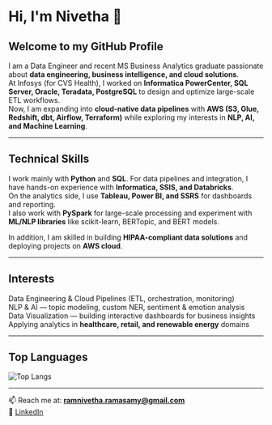 # Hi, I'm Nivetha 👋  

## Welcome to my GitHub Profile  

I am a Data Engineer and recent MS Business Analytics graduate passionate about **data engineering, business intelligence, and cloud solutions**.  
At Infosys (for CVS Health), I worked on **Informatica PowerCenter, SQL Server, Oracle, Teradata, PostgreSQL** to design and optimize large-scale ETL workflows.  
Now, I am expanding into **cloud-native data pipelines** with **AWS (S3, Glue, Redshift, dbt, Airflow, Terraform)** while exploring my interests in **NLP, AI, and Machine Learning**.  

---

## Technical Skills  

I work mainly with **Python** and **SQL**. For data pipelines and integration, I have hands-on experience with **Informatica, SSIS, and Databricks**.  
On the analytics side, I use **Tableau, Power BI, and SSRS** for dashboards and reporting.  
I also work with **PySpark** for large-scale processing and experiment with **ML/NLP libraries** like scikit-learn, BERTopic, and BERT models.  

In addition, I am skilled in building **HIPAA-compliant data solutions** and deploying projects on **AWS cloud**.  

---

## Interests  

Data Engineering & Cloud Pipelines (ETL, orchestration, monitoring)  
NLP & AI — topic modeling, custom NER, sentiment & emotion analysis  
Data Visualization — building interactive dashboards for business insights  
Applying analytics in **healthcare, retail, and renewable energy** domains  

---

## Top Languages  

![Top Langs](https://github-readme-stats.vercel.app/api/top-langs/?username=Nivethagow&layout=compact&theme=dark)  

---

📫 Reach me at: **ramnivetha.ramasamy@gmail.com**  
🔗 [LinkedIn](https://www.linkedin.com/in/ramnivethar/)  

<!--
**Nivethagow/Nivethagow** is a ✨ _special_ ✨ repository because its `README.md` (this file) appears on your GitHub profile.

Here are some ideas to get you started:

- 🔭 I’m currently working on ...
- 🌱 I’m currently learning ...
- 👯 I’m looking to collaborate on ...
- 🤔 I’m looking for help with ...
- 💬 Ask me about ...
- 📫 How to reach me: ...
- 😄 Pronouns: ...
- ⚡ Fun fact: ...
-->
